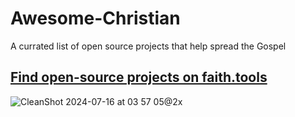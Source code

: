 # Awesome-Christian
A currated list of open source projects that help spread the Gospel

## [Find open-source projects on faith.tools](https://faith.tools/open-source)
![CleanShot 2024-07-16 at 03 57 05@2x](https://github.com/user-attachments/assets/41b840f7-2132-4026-80c1-ddc7f7c98e22)
